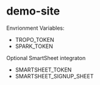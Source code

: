 # demo-site 

Envrionment Variables:

* TROPO_TOKEN
* SPARK_TOKEN

Optional SmartSheet integraton
* SMARTSHEET_TOKEN
* SMARTSHEET_SIGNUP_SHEET
